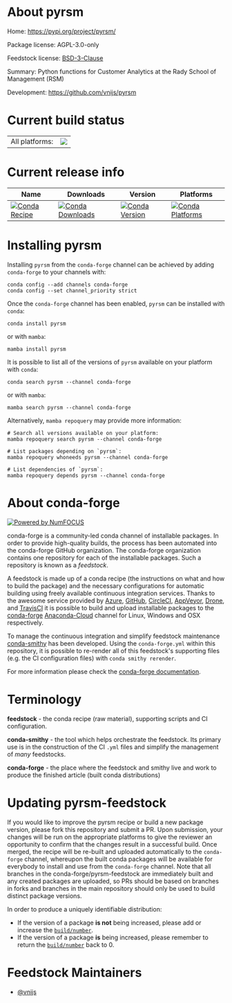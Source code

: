About pyrsm
===========

Home: https://pypi.org/project/pyrsm/

Package license: AGPL-3.0-only

Feedstock license: [BSD-3-Clause](https://github.com/conda-forge/pyrsm-feedstock/blob/main/LICENSE.txt)

Summary: Python functions for Customer Analytics at the Rady School of Management (RSM)

Development: https://github.com/vnijs/pyrsm

Current build status
====================


<table><tr><td>All platforms:</td>
    <td>
      <a href="https://dev.azure.com/conda-forge/feedstock-builds/_build/latest?definitionId=15716&branchName=main">
        <img src="https://dev.azure.com/conda-forge/feedstock-builds/_apis/build/status/pyrsm-feedstock?branchName=main">
      </a>
    </td>
  </tr>
</table>

Current release info
====================

| Name | Downloads | Version | Platforms |
| --- | --- | --- | --- |
| [![Conda Recipe](https://img.shields.io/badge/recipe-pyrsm-green.svg)](https://anaconda.org/conda-forge/pyrsm) | [![Conda Downloads](https://img.shields.io/conda/dn/conda-forge/pyrsm.svg)](https://anaconda.org/conda-forge/pyrsm) | [![Conda Version](https://img.shields.io/conda/vn/conda-forge/pyrsm.svg)](https://anaconda.org/conda-forge/pyrsm) | [![Conda Platforms](https://img.shields.io/conda/pn/conda-forge/pyrsm.svg)](https://anaconda.org/conda-forge/pyrsm) |

Installing pyrsm
================

Installing `pyrsm` from the `conda-forge` channel can be achieved by adding `conda-forge` to your channels with:

```
conda config --add channels conda-forge
conda config --set channel_priority strict
```

Once the `conda-forge` channel has been enabled, `pyrsm` can be installed with `conda`:

```
conda install pyrsm
```

or with `mamba`:

```
mamba install pyrsm
```

It is possible to list all of the versions of `pyrsm` available on your platform with `conda`:

```
conda search pyrsm --channel conda-forge
```

or with `mamba`:

```
mamba search pyrsm --channel conda-forge
```

Alternatively, `mamba repoquery` may provide more information:

```
# Search all versions available on your platform:
mamba repoquery search pyrsm --channel conda-forge

# List packages depending on `pyrsm`:
mamba repoquery whoneeds pyrsm --channel conda-forge

# List dependencies of `pyrsm`:
mamba repoquery depends pyrsm --channel conda-forge
```


About conda-forge
=================

[![Powered by
NumFOCUS](https://img.shields.io/badge/powered%20by-NumFOCUS-orange.svg?style=flat&colorA=E1523D&colorB=007D8A)](https://numfocus.org)

conda-forge is a community-led conda channel of installable packages.
In order to provide high-quality builds, the process has been automated into the
conda-forge GitHub organization. The conda-forge organization contains one repository
for each of the installable packages. Such a repository is known as a *feedstock*.

A feedstock is made up of a conda recipe (the instructions on what and how to build
the package) and the necessary configurations for automatic building using freely
available continuous integration services. Thanks to the awesome service provided by
[Azure](https://azure.microsoft.com/en-us/services/devops/), [GitHub](https://github.com/),
[CircleCI](https://circleci.com/), [AppVeyor](https://www.appveyor.com/),
[Drone](https://cloud.drone.io/welcome), and [TravisCI](https://travis-ci.com/)
it is possible to build and upload installable packages to the
[conda-forge](https://anaconda.org/conda-forge) [Anaconda-Cloud](https://anaconda.org/)
channel for Linux, Windows and OSX respectively.

To manage the continuous integration and simplify feedstock maintenance
[conda-smithy](https://github.com/conda-forge/conda-smithy) has been developed.
Using the ``conda-forge.yml`` within this repository, it is possible to re-render all of
this feedstock's supporting files (e.g. the CI configuration files) with ``conda smithy rerender``.

For more information please check the [conda-forge documentation](https://conda-forge.org/docs/).

Terminology
===========

**feedstock** - the conda recipe (raw material), supporting scripts and CI configuration.

**conda-smithy** - the tool which helps orchestrate the feedstock.
                   Its primary use is in the construction of the CI ``.yml`` files
                   and simplify the management of *many* feedstocks.

**conda-forge** - the place where the feedstock and smithy live and work to
                  produce the finished article (built conda distributions)


Updating pyrsm-feedstock
========================

If you would like to improve the pyrsm recipe or build a new
package version, please fork this repository and submit a PR. Upon submission,
your changes will be run on the appropriate platforms to give the reviewer an
opportunity to confirm that the changes result in a successful build. Once
merged, the recipe will be re-built and uploaded automatically to the
`conda-forge` channel, whereupon the built conda packages will be available for
everybody to install and use from the `conda-forge` channel.
Note that all branches in the conda-forge/pyrsm-feedstock are
immediately built and any created packages are uploaded, so PRs should be based
on branches in forks and branches in the main repository should only be used to
build distinct package versions.

In order to produce a uniquely identifiable distribution:
 * If the version of a package **is not** being increased, please add or increase
   the [``build/number``](https://docs.conda.io/projects/conda-build/en/latest/resources/define-metadata.html#build-number-and-string).
 * If the version of a package **is** being increased, please remember to return
   the [``build/number``](https://docs.conda.io/projects/conda-build/en/latest/resources/define-metadata.html#build-number-and-string)
   back to 0.

Feedstock Maintainers
=====================

* [@vnijs](https://github.com/vnijs/)

